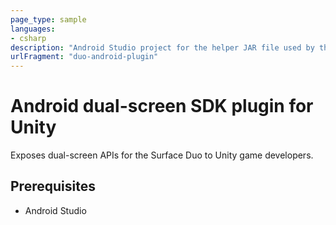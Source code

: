 ```yaml
---
page_type: sample
languages:
- csharp
description: "Android Studio project for the helper JAR file used by the ScreenHelper sample"
urlFragment: "duo-android-plugin"
---
```


# Android dual-screen SDK plugin for Unity

Exposes dual-screen APIs for the Surface Duo to Unity game developers.

## Prerequisites

- Android Studio
